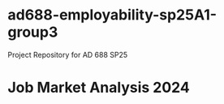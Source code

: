 # ad688-employability-sp25A1-group3

Project Repository for AD 688 SP25

# Job Market Analysis 2024
